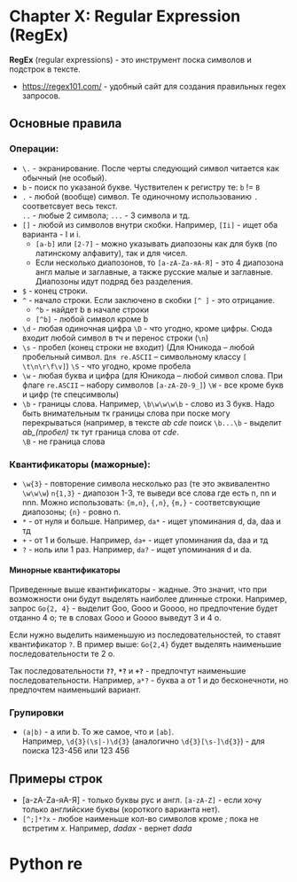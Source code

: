 # Chapter X:  Regular Expression  (RegEx)
**RegEx** (regular expressions) - это инструмент поска символов и подстрок в тексте.    
- https://regex101.com/ - удобный сайт для создания правильных regex запросов.

## Основные правила
### Операции:

- `\.` - экранирование. После черты следующий символ читается как обычный (не особый).
- `b` - поиск по указаной букве. Чуствителен к регистру те: `b` != `B`
- `.` - любой (вообще) символ. Те одиночному использованию `.` соответсвует весь текст.    
    `..` - любые 2 символа; `...` - 3 символа и тд.
- `[]` - любой из символов внутри скобки. Например, `[Ii]` - ищет оба варианта - I и i.    
    - `[a-b]` или `[2-7]` - можно указывать диапозоны как для букв (по латинскому алфавиту), так и для чисел. 
    - Если несколько диапозонов, то `[a-zA-Zа-яА-Я]` - это 4 диапозона англ малые и заглавные, а также русские малые и заглавные. Диапозоны идут подряд без разделения.
- `$` - конец строки.
- `^` - начало строки. Если заключено в скобки `[^ ]` - это отрицание.
    - `^b` - найдет b в начале строки
    - `[^b]` - любой символ кроме b
- `\d` - любая одиночная цифра
   `\D` - что угодно, кроме цифры. Сюда входит любой символ в тч и перенос строки (`\n`)
- `\s` - пробел (конец строки не входит) (Для Юникода – любой пробельный символ. `Для re.ASCII` – символьному классу `[ \t\n\r\f\v]`)
   `\S` - что угодно, кроме пробела
- `\w` - любая буква и цифра (для Юникода – любой символ слова. При флаге `re.ASCII` – набору символов `[a-zA-Z0-9_]`)
   `\W` - все кроме букв и цифр (те спецсимволы)
- `\b` - границы слова. Например, `\b\w\w\w\b` - слово из 3 букв. Надо быть внимательным тк границы слова при поске могу перекрываться (например, в тексте *ab cde* поиск `\b...\b` - выделит *ab_(пробел)* тк тут граница слова от *cde*.    
   `\B` - не граница слова

 ### Квантификаторы (мажорные):
- `\w{3}` - повторение символа несколько раз (те это эквивалентно `\w\w\w`)
  `n{1,3}` - диапозон 1-3, те выведи все слова где есть n, nn и nnn. Можно использовать: `{m,n}`, `{,n}`, `{m,}` - соответсвующие диапозоны; `{n}` - ровно n.
- `*` - от нуля и больше. Например, `da*` - ищет упоминания d, da, daa и тд
- `+` - от 1 и больше. Например, `da+` - ищет упоминания da, daa и тд
- `?` - ноль или 1 раз. Например, `da?` - ищет упоминания d и da.

#### Минорные квантификаторы
Приведенные выше квантификаторы - жадные. Это значит, что при возможности они будут выделять наиболее длинные строки. Например, запрос `Go{2, 4}` - выделит Goo, Gooo и Goooo, но предпочтение будет отданно 4 o; те в словах Gooo и Goooo выведут 3 и 4 o.    

Если нужно выделить наименьшую из последовательностей, то ставят квантификатор `?`. В пример выше: `Go{2,4}` будет выделять наименьшие последовательности те 2 o.

Так последовательности **`??`**, **`*?`** и **`+?`** - предпочтут наименьшие последовательности. Например, `a*?` - буква а от 1 и до бесконечноти, но предпочтем наименьший вариант. 

### Групировки 
- `(a|b)` - a или b. То  же самое, что и `[ab]`.     
    Например, `\d{3}(\s|-)\d{3}` (аналогично `\d{3}[\s-]\d{3}`) - для поиска 123-456 или 123 456 


## Примеры строк
- [a-zA-Zа-яА-Я] - только буквы рус и англ. `[a-zA-Z]` - если хочу только английские буквы (короткого варианта нет).
- `[^;]*?x` - любое наименьше кол-во символов кроме *;* пока не встретим *x*. Например, *dadax* - вернет *dada*

# Python re
